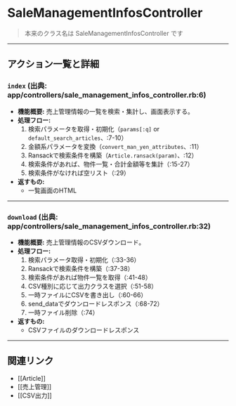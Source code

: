 # SaleManagementInfosController

> 本来のクラス名は SaleManagementInfosController です

---

## アクション一覧と詳細

### `index` (出典: app/controllers/sale_management_infos_controller.rb:6)

* **機能概要:**
  売上管理情報の一覧を検索・集計し、画面表示する。
* **処理フロー:**
    1. 検索パラメータを取得・初期化（`params[:q]` or `default_search_articles`、:7-10）
    2. 金額系パラメータを変換（`convert_man_yen_attributes`、:11）
    3. Ransackで検索条件を構築（`Article.ransack(param)`、:12）
    4. 検索条件があれば、物件一覧・合計金額等を集計（:15-27）
    5. 検索条件がなければ空リスト（:29）
* **返すもの:**
    - 一覧画面のHTML

---

### `download` (出典: app/controllers/sale_management_infos_controller.rb:32)

* **機能概要:**
  売上管理情報のCSVダウンロード。
* **処理フロー:**
    1. 検索パラメータ取得・初期化（:33-36）
    2. Ransackで検索条件を構築（:37-38）
    3. 検索条件があれば物件一覧を取得（:41-48）
    4. CSV種別に応じて出力クラスを選択（:51-58）
    5. 一時ファイルにCSVを書き出し（:60-66）
    6. send_dataでダウンロードレスポンス（:68-72）
    7. 一時ファイル削除（:74）
* **返すもの:**
    - CSVファイルのダウンロードレスポンス

---

## 関連リンク
- [[Article]]
- [[売上管理]]
- [[CSV出力]] 